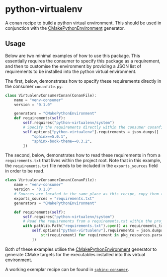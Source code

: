 # python-virtualenv

A conan recipe to build a python virtual environment. This should be used in conjunction with the [CMakePythonEnvironment](https://github.com/samuel-emrys/CMakePythonEnvironment) generator.

## Usage

Below are two minimal examples of how to use this package. This essentially requires the consumer to specify this package as a requirement, and then to customise the environment by providing a JSON list of requirements to be installed into the python virtual environment.

The first, below, demonstrates how to specify these requirements directly in the consumer `conanfile.py`:

```python
class VirtualenvConsumerConan(ConanFile):
    name = "venv-consumer"
    version = "0.1.0"

    generators = "CMakePythonEnvironment"
    def requirements(self):
        self.requires("python-virtualenv/system")
        # Specify the requirements directly within the consumer conanfile.py
        self.options["python-virtualenv"].requirements = json.dumps([
            "sphinx==5.0.1",
            "sphinx-book-theme==0.3.2",
        ])
```

The second, below, demonstrates how to read these requirements in from a `requirements.txt` that lives within the project root. Note that in this example, the `requirements.txt` file needs to be included in the `exports_sources` field in order to be read.

```python
class VirtualenvConsumerConan(ConanFile):
    name = "venv-consumer"
    version = "0.1.0"
    # Sources are located in the same place as this recipe, copy them to the recipe
    exports_sources = "requirements.txt"
    generators = "CMakePythonEnvironment"

    def requirements(self):
        self.requires("python-virtualenv/system")
        # Read the requirements from a requirements.txt within the project root
        with pathlib.Path("requirements.txt").open() as requirements_txt:
            self.options["python-virtualenv"].requirements = json.dumps([
                str(requirement) for requirement in pkg_resources.parse_requirements(requirements_txt)
            ])
```

Both of these examples utilise the [CMakePythonEnvironment](https://github.com/samuel-emrys/CMakePythonEnvironment) generator to generate CMake targets for the executables installed into this virtual environment.

A working exemplar recipe can be found in [`sphinx-consumer`](https://github.com/samuel-emrys/sphinx-consumer).

